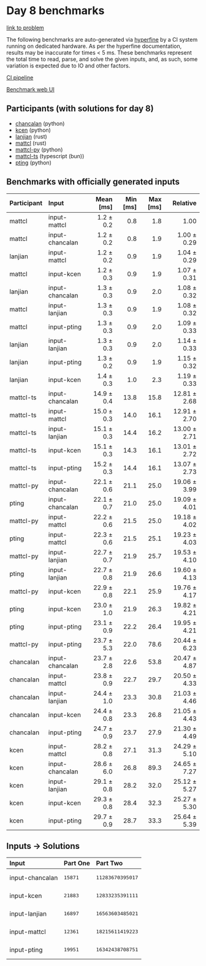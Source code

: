 # Day 8 benchmarks

[link to problem](https://adventofcode.com/2023/day/8)

The following benchmarks are auto-generated via
[hyperfine](https://github.com/sharkdp/hyperfine) by a CI system running on
dedicated hardware. As per the hyperfine documentation, results may be
inaccurate for times < 5 ms. These benchmarks represent the total time to read,
parse, and solve the given inputs, and, as such, some variation is expected due
to IO and other factors.

[CI pipeline](http://ci.papercode.net:8080/teams/main/pipelines/aoc2023)

[Benchmark web UI](https://aoc.ancalagon.black)


## Participants (with solutions for day 8)

- [chancalan](https://github.com/chancalan/aoc2023) (python)
- [kcen](https://github.com/kcen/aoc2023) (python)
- [lanjian](https://github.com/lanjian/aoc-2023) (rust)
- [mattcl](https://github.com/mattcl/aoc2023) (rust)
- [mattcl-py](https://github.com/mattcl/aoc2023-py) (python)
- [mattcl-ts](https://github.com/mattcl/aoc2023-js) (typescript (bun))
- [pting](https://github.com/pting/aoc2023) (python)


## Benchmarks with officially generated inputs

| Participant | Input | Mean [ms] | Min [ms] | Max [ms] | Relative |
|:---|:---|---:|---:|---:|---:|
| mattcl | input-mattcl | 1.2 ± 0.2 | 0.8 | 1.8 | 1.00 |
| mattcl | input-chancalan | 1.2 ± 0.2 | 0.8 | 1.9 | 1.00 ± 0.29 |
| lanjian | input-mattcl | 1.2 ± 0.2 | 0.9 | 1.9 | 1.04 ± 0.29 |
| mattcl | input-kcen | 1.2 ± 0.3 | 0.9 | 1.9 | 1.07 ± 0.31 |
| lanjian | input-chancalan | 1.3 ± 0.3 | 0.9 | 2.0 | 1.08 ± 0.32 |
| mattcl | input-lanjian | 1.3 ± 0.3 | 0.9 | 1.9 | 1.08 ± 0.32 |
| mattcl | input-pting | 1.3 ± 0.3 | 0.9 | 2.0 | 1.09 ± 0.33 |
| lanjian | input-lanjian | 1.3 ± 0.3 | 0.9 | 2.0 | 1.14 ± 0.33 |
| lanjian | input-pting | 1.3 ± 0.2 | 0.9 | 1.9 | 1.15 ± 0.32 |
| lanjian | input-kcen | 1.4 ± 0.3 | 1.0 | 2.3 | 1.19 ± 0.33 |
| mattcl-ts | input-chancalan | 14.9 ± 0.4 | 13.8 | 15.8 | 12.81 ± 2.68 |
| mattcl-ts | input-mattcl | 15.0 ± 0.3 | 14.0 | 16.1 | 12.91 ± 2.70 |
| mattcl-ts | input-lanjian | 15.1 ± 0.3 | 14.4 | 16.2 | 13.00 ± 2.71 |
| mattcl-ts | input-kcen | 15.1 ± 0.3 | 14.3 | 16.1 | 13.01 ± 2.72 |
| mattcl-ts | input-pting | 15.2 ± 0.3 | 14.4 | 16.1 | 13.07 ± 2.73 |
| mattcl-py | input-chancalan | 22.1 ± 0.6 | 21.1 | 25.0 | 19.06 ± 3.99 |
| pting | input-chancalan | 22.1 ± 0.7 | 21.0 | 25.0 | 19.09 ± 4.01 |
| mattcl-py | input-mattcl | 22.2 ± 0.6 | 21.5 | 25.0 | 19.18 ± 4.02 |
| pting | input-mattcl | 22.3 ± 0.6 | 21.5 | 25.1 | 19.23 ± 4.03 |
| mattcl-py | input-lanjian | 22.7 ± 0.7 | 21.9 | 25.7 | 19.53 ± 4.10 |
| pting | input-lanjian | 22.7 ± 0.8 | 21.9 | 26.6 | 19.60 ± 4.13 |
| mattcl-py | input-kcen | 22.9 ± 0.8 | 22.1 | 25.9 | 19.76 ± 4.17 |
| pting | input-kcen | 23.0 ± 1.0 | 21.9 | 26.3 | 19.82 ± 4.21 |
| pting | input-pting | 23.1 ± 0.9 | 22.2 | 26.4 | 19.95 ± 4.21 |
| mattcl-py | input-pting | 23.7 ± 5.3 | 22.0 | 78.6 | 20.44 ± 6.23 |
| chancalan | input-chancalan | 23.7 ± 2.8 | 22.6 | 53.8 | 20.47 ± 4.87 |
| chancalan | input-mattcl | 23.8 ± 0.9 | 22.7 | 29.7 | 20.50 ± 4.33 |
| chancalan | input-lanjian | 24.4 ± 1.0 | 23.3 | 30.8 | 21.03 ± 4.46 |
| chancalan | input-kcen | 24.4 ± 0.8 | 23.3 | 26.8 | 21.05 ± 4.43 |
| chancalan | input-pting | 24.7 ± 0.9 | 23.7 | 27.9 | 21.30 ± 4.49 |
| kcen | input-mattcl | 28.2 ± 0.8 | 27.1 | 31.3 | 24.29 ± 5.10 |
| kcen | input-chancalan | 28.6 ± 6.0 | 26.8 | 89.3 | 24.65 ± 7.27 |
| kcen | input-lanjian | 29.1 ± 0.8 | 28.2 | 32.0 | 25.12 ± 5.27 |
| kcen | input-kcen | 29.3 ± 0.8 | 28.4 | 32.3 | 25.27 ± 5.30 |
| kcen | input-pting | 29.7 ± 0.9 | 28.7 | 33.3 | 25.64 ± 5.39 |


## Inputs -> Solutions

| Input | Part One | Part Two |
|:---|:---|:---|
|input-chancalan|<pre>15871</pre>|<pre>11283670395017</pre>|
|input-kcen|<pre>21883</pre>|<pre>12833235391111</pre>|
|input-lanjian|<pre>16897</pre>|<pre>16563603485021</pre>|
|input-mattcl|<pre>12361</pre>|<pre>18215611419223</pre>|
|input-pting|<pre>19951</pre>|<pre>16342438708751</pre>|
